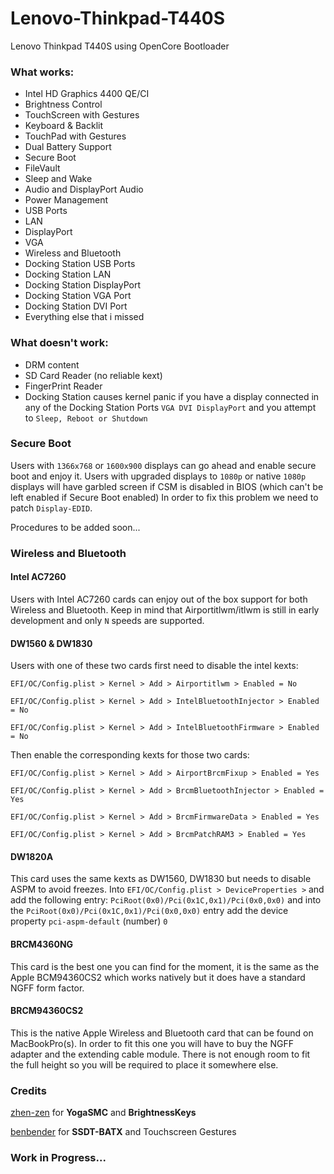 # Lenovo-Thinkpad-T440S

Lenovo Thinkpad T440S using OpenCore Bootloader

### What works:
- Intel HD Graphics 4400 QE/CI
- Brightness Control
- TouchScreen with Gestures
- Keyboard & Backlit
- TouchPad with Gestures
- Dual Battery Support
- Secure Boot
- FileVault
- Sleep and Wake
- Audio and DisplayPort Audio
- Power Management
- USB Ports
- LAN
- DisplayPort
- VGA
- Wireless and Bluetooth
- Docking Station USB Ports
- Docking Station LAN
- Docking Station DisplayPort
- Docking Station VGA Port
- Docking Station DVI Port
- Everything else that i missed

### What doesn't work:
- DRM content
- SD Card Reader (no reliable kext)
- FingerPrint Reader
- Docking Station causes kernel panic if you have a display connected in any of the Docking Station Ports `VGA DVI DisplayPort` and you attempt to `Sleep, Reboot or Shutdown`

### Secure Boot
Users with `1366x768` or `1600x900` displays can go ahead and enable secure boot and enjoy it.
Users with upgraded displays to `1080p` or native `1080p` displays will have garbled screen if CSM is disabled in BIOS (which can't be left enabled if Secure Boot enabled)
In order to fix this problem we need to patch `Display-EDID`.

Procedures to be added soon...

### Wireless and Bluetooth

#### Intel AC7260
Users with Intel AC7260 cards can enjoy out of the box support for both Wireless and Bluetooth.
Keep in mind that Airportitlwm/itlwm is still in early development and only `N` speeds are supported.

#### DW1560 & DW1830
Users with one of these two cards first need to disable the intel kexts:

`EFI/OC/Config.plist > Kernel > Add > Airportitlwm > Enabled = No`

`EFI/OC/Config.plist > Kernel > Add > IntelBluetoothInjector > Enabled = No`

`EFI/OC/Config.plist > Kernel > Add > IntelBluetoothFirmware > Enabled = No`

Then enable the corresponding kexts for those two cards:

`EFI/OC/Config.plist > Kernel > Add > AirportBrcmFixup > Enabled = Yes`

`EFI/OC/Config.plist > Kernel > Add > BrcmBluetoothInjector > Enabled = Yes`

`EFI/OC/Config.plist > Kernel > Add > BrcmFirmwareData > Enabled = Yes`

`EFI/OC/Config.plist > Kernel > Add > BrcmPatchRAM3 > Enabled = Yes`

#### DW1820A
This card uses the same kexts as DW1560, DW1830 but needs to disable ASPM to avoid freezes.
Into `EFI/OC/Config.plist > DeviceProperties >` and add the following entry: `PciRoot(0x0)/Pci(0x1C,0x1)/Pci(0x0,0x0)`
and into the `PciRoot(0x0)/Pci(0x1C,0x1)/Pci(0x0,0x0)` entry add the device property `pci-aspm-default` (number) `0`

#### BRCM4360NG
This card is the best one you can find for the moment, it is the same as the Apple BCM94360CS2 which works natively but it does have a standard NGFF form factor.

#### BRCM94360CS2
This is the native Apple Wireless and Bluetooth card that can be found on MacBookPro(s).
In order to fit this one you will have to buy the NGFF adapter and the extending cable module.
There is not enough room to fit the full height so you will be required to place it somewhere else.

### Credits
[zhen-zen](https://github.com/zhen-zen) for **YogaSMC** and **BrightnessKeys**

[benbender](https://github.com/benbender) for **SSDT-BATX** and Touchscreen Gestures

### Work in Progress...
